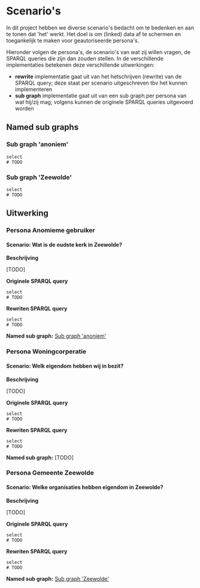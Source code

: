 # Scenario's

In dit project hebben we diverse scenario's bedacht om te bedenken en aan te tonen dat 'het' werkt.
Het doel is om (linked) data af te schermen en toegankelijk te maken voor geautoriseerde persona's.

Hieronder volgen de persona's, de scenario's van wat zij willen vragen, de SPARQL queries die zijn dan zouden stellen. In de verschillende implementaties betekenen deze verschillende uitwerkingen:

- **rewrite** implementatie gaat uit van het hetschrijven (rewrite) van de SPARQL query; deze staat per scenario uitgeschreven tbv het kunnen implementeren
- **sub graph** implementatie gaat uit van een sub graph per persona van wat hij/zij mag; volgens kunnen de originele SPARQL queries uitgevoerd worden

## Named sub graphs

### Sub graph 'anoniem'

```sparql
select 
# TODO
```

### Sub graph 'Zeewolde'

```sparql
select 
# TODO
```

## Uitwerking

### Persona Anomieme gebruiker

#### Scenario: Wat is de oudste kerk in Zeewolde?

**Beschrijving**

[TODO]

**Originele SPARQL query**

```sparql
select 
# TODO
```

**Rewriten SPARQL query**

```sparql
select 
# TODO
```

**Named sub graph:** [Sub graph 'anoniem'](#sub-graph-anoniem)

### Persona Woningcorperatie

#### Scenario: Welk eigendom hebben wij in bezit?

**Beschrijving**

[TODO]

**Originele SPARQL query**

```sparql
select 
# TODO
```

**Rewriten SPARQL query**

```sparql
select 
# TODO
```

**Named sub graph:** [TODO]

### Persona Gemeente Zeewolde

#### Scenario: Welke organisaties hebben eigendom in Zeewolde?

**Beschrijving**

[TODO]

**Originele SPARQL query**

```sparql
select 
# TODO
```

**Rewriten SPARQL query**

```sparql
select 
# TODO
```

**Named sub graph:** [Sub graph 'Zeewolde'](#sub-graph-zeewolde)
